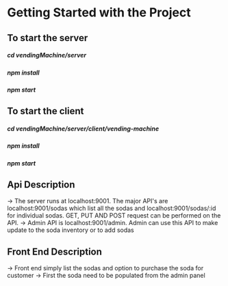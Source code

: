 # Getting Started with the Project

## To start the server

##### cd vendingMachine/server
##### npm install
##### npm start

## To start the client
##### cd vendingMachine/server/client/vending-machine
##### npm install
##### npm start


## Api Description

-> The server runs at localhost:9001. The major API's are localhost:9001/sodas which list all the sodas and localhost:9001/sodas/:id for individual sodas. GET, PUT AND POST request can be performed on the API. 
-> Admin API is localhost:9001/admin. Admin can use this API to make update to the soda inventory or to add sodas

## Front End Description
-> Front end simply list the sodas and option to purchase the soda for customer
-> First the soda need to be populated from the admin panel
